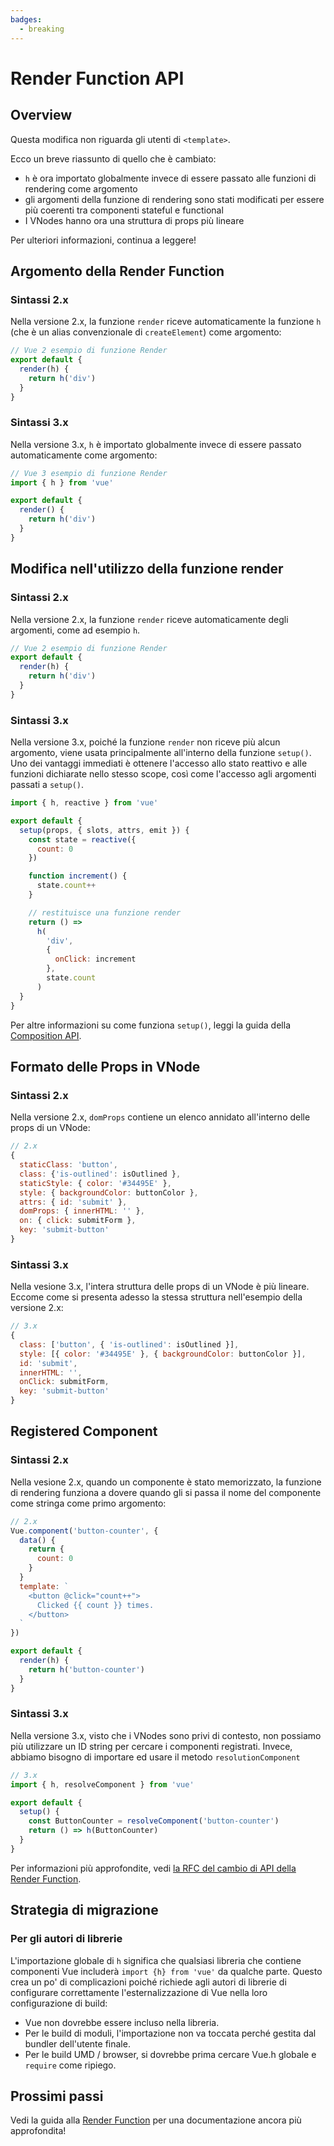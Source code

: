 ```yaml
---
badges:
  - breaking
---
```


# Render Function API <MigrationBadges :badges="$frontmatter.badges" />

## Overview

Questa modifica non riguarda gli utenti di `<template>`.

Ecco un breve riassunto di quello che è cambiato:

- `h` è ora importato globalmente invece di essere passato alle funzioni di rendering come argomento
- gli argomenti della funzione di rendering sono stati modificati per essere più coerenti tra componenti stateful e functional
- I VNodes hanno ora una struttura di props più lineare

Per ulteriori informazioni, continua a leggere!

## Argomento della Render Function

### Sintassi 2.x

Nella versione 2.x, la funzione `render` riceve automaticamente la funzione `h` (che è un alias convenzionale di `createElement`) come argomento:

```js
// Vue 2 esempio di funzione Render
export default {
  render(h) {
    return h('div')
  }
}
```

### Sintassi 3.x

Nella versione 3.x, `h` è importato globalmente invece di essere passato automaticamente come argomento:

```js
// Vue 3 esempio di funzione Render
import { h } from 'vue'

export default {
  render() {
    return h('div')
  }
}
```

## Modifica nell'utilizzo della funzione render

### Sintassi 2.x

Nella versione 2.x, la funzione `render` riceve automaticamente degli argomenti, come ad esempio `h`.

```js
// Vue 2 esempio di funzione Render
export default {
  render(h) {
    return h('div')
  }
}
```

### Sintassi 3.x

Nella versione 3.x, poiché la funzione `render` non riceve più alcun argomento, viene usata principalmente all'interno della funzione `setup()`. Uno dei vantaggi immediati è ottenere l'accesso allo stato reattivo e alle funzioni dichiarate nello stesso scope, così come l'accesso agli argomenti passati a `setup()`.

```js
import { h, reactive } from 'vue'

export default {
  setup(props, { slots, attrs, emit }) {
    const state = reactive({
      count: 0
    })

    function increment() {
      state.count++
    }

    // restituisce una funzione render
    return () =>
      h(
        'div',
        {
          onClick: increment
        },
        state.count
      )
  }
}
```

Per altre informazioni su come funziona `setup()`, leggi la guida della [Composition API](/guide/composition-api-introduction.html).

## Formato delle Props in VNode

### Sintassi 2.x

Nella versione 2.x, `domProps` contiene un elenco annidato all'interno delle props di un VNode:

```js
// 2.x
{
  staticClass: 'button',
  class: {'is-outlined': isOutlined },
  staticStyle: { color: '#34495E' },
  style: { backgroundColor: buttonColor },
  attrs: { id: 'submit' },
  domProps: { innerHTML: '' },
  on: { click: submitForm },
  key: 'submit-button'
}
```

### Sintassi 3.x

Nella vesione 3.x, l'intera struttura delle props di un VNode è più lineare. Eccome come si presenta adesso la stessa struttura nell'esempio della versione 2.x:


```js
// 3.x
{
  class: ['button', { 'is-outlined': isOutlined }],
  style: [{ color: '#34495E' }, { backgroundColor: buttonColor }],
  id: 'submit',
  innerHTML: '',
  onClick: submitForm,
  key: 'submit-button'
}
```

## Registered Component

### Sintassi 2.x

Nella vesione 2.x, quando un componente è stato memorizzato, la funzione di rendering funziona a dovere quando gli si passa il nome del componente come stringa come primo argomento:


```js
// 2.x
Vue.component('button-counter', {
  data() {
    return {
      count: 0
    }
  }
  template: `
    <button @click="count++">
      Clicked {{ count }} times.
    </button>
  `
})

export default {
  render(h) {
    return h('button-counter')
  }
}
```

### Sintassi 3.x

Nella versione 3.x, visto che i VNodes sono privi di contesto, non possiamo più utilizzare un ID string per cercare i componenti registrati. Invece, abbiamo bisogno di importare ed usare il metodo `resolutionComponent`

```js
// 3.x
import { h, resolveComponent } from 'vue'

export default {
  setup() {
    const ButtonCounter = resolveComponent('button-counter')
    return () => h(ButtonCounter)
  }
}
```

Per informazioni più approfondite, vedi [la RFC del cambio di API della Render Function](https://github.com/vuejs/rfcs/blob/master/active-rfcs/0008-render-function-api-change.md#context-free-vnodes).

## Strategia di migrazione

### Per gli autori di librerie

L'importazione globale di `h` significa che qualsiasi libreria che contiene componenti Vue includerà `import {h} from 'vue'` da qualche parte. Questo crea un po' di complicazioni poiché richiede agli autori di librerie di configurare correttamente l'esternalizzazione di Vue nella loro configurazione di build:

- Vue non dovrebbe essere incluso nella libreria.
- Per le build di moduli, l'importazione non va toccata perché gestita dal bundler dell'utente finale.
- Per le build UMD / browser, si dovrebbe prima cercare Vue.h globale e `require` come ripiego.

## Prossimi passi

Vedi la guida alla [Render Function](/guide/render-function) per una documentazione ancora più approfondita!

